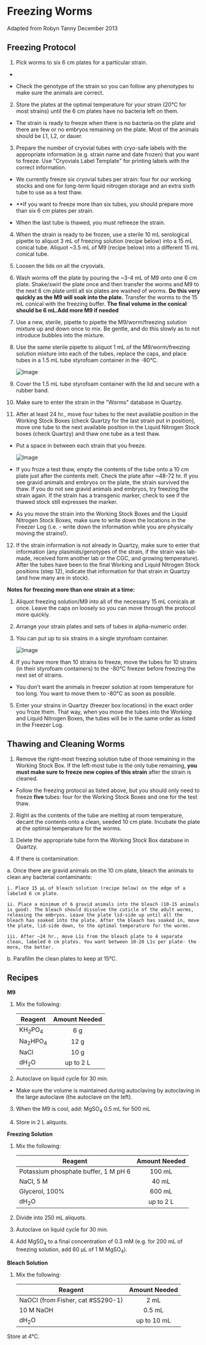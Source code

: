 # Freezing Worms

Adapted from Robyn Tanny December 2013

## Freezing Protocol

1. Pick worms to six 6 cm plates for a particular strain.

-  

- Check the genotype of the strain so you can follow any phenotypes to make sure the animals are correct.

2. Store the plates at the optimal temperature for your strain (20°C for most strains) until the 6 cm plates have no bacteria left on them.

- The strain is ready to freeze when there is no bacteria on the plate and there are few or no embryos remaining on the plate. Most of the animals should be L1, L2, or dauer.

3. Prepare the number of cryovial tubes with cryo-safe labels with the appropriate information (e.g. strain name and date frozen) that you want to freeze. Use "Cryovials Label Template" for printing labels with the correct information.

- We currently freeze six cryovial tubes per strain: four for our working stocks and one for long-term liquid nitrogen storage and an extra sixth tube to use as a test thaw.

- **If you want to freeze more than six tubes, you should prepare more than six 6 cm plates per strain.



- When the last tube is thawed, you must refreeze the strain.

4. When the strain is ready to be frozen, use a sterile 10 mL serological pipette to aliquot 3 mL of freezing solution (recipe below) into a 15 mL conical tube. Aliquot ~3.5 mL of M9 (recipe below) into a different 15 mL conical tube.

5. Loosen the lids on all the cryovials.

6. Wash worms off the plate by pouring the ~3-4 mL of M9 onto one 6 cm plate. Shake/swirl the plate once and then transfer the worms and M9 to the next 6 cm plate until all six plates are washed of worms. **Do this very quickly as the M9 will soak into the plate.** Transfer the worms to the 15 mL conical with the freezing buffer. **The final volume in the conical should be 6 mL.Add more M9 if needed**



7. Use a new, sterile, pipette to pipette the M9/worm/freezing solution mixture up and down once to mix. Be gentle, and do this slowly as to not introduce bubbles into the mixture.

8. Use the same sterile pipette to aliquot 1 mL of the M9/worm/freezing solution mixture into each of the tubes, replace the caps, and place tubes in a 1.5 mL tube styrofoam container in the -80°C.

    ![Image](img/StyrofoamRack.png)

9. Cover the 1.5 mL tube styrofoam container with the lid and secure with a rubber band.

10. Make sure to enter the strain in the "Worms" database in Quartzy.

11. After at least 24 hr., move four tubes to the next available position in the Working Stock Boxes (check Quartzy for the last strain put in position), move one tube to the next available position in the Liquid Nitrogen Stock boxes (check Quartzy) and thaw one tube as a test thaw.

- Put a space in between each strain that you freeze.

    ![Image](img/WorkingStockBox.png)

- If you froze a test thaw, empty the contents of the tube onto a 10 cm plate just after the contents melt. Check the plate after ~48-72 hr. If you see gravid animals and embryos on the plate, the strain survived the thaw. If you do not see gravid animals and embryos, try freezing the strain again. If the strain has a transgenic marker, check to see if the thawed stock still expresses the marker.

- As you move the strain into the Working Stock Boxes and the Liquid Nitrogen Stock Boxes, make sure to write down the locations in the Freezer Log (i.e. - write down the information while you are physically moving the strains!).

12. If the strain information is not already in Quartzy, make sure to enter that information (any plasmids/genotypes of the strain, if the strain was lab-made, received form another lab or the CGC, and growing temperature). After the tubes have been to the final Working and Liquid Nitrogen Stock positions (step 12), indicate that information for that strain in Quartzy (and how many are in stock).

**Notes for freezing more than one strain at a time:**

1. Aliquot freezing solution/M9 into all of the necessary 15 mL conicals at once. Leave the caps on loosely so you can move through the protocol more quickly.

2. Arrange your strain plates and sets of tubes in alpha-numeric order.

3. You can put up to six strains in a single styrofoam container.

    ![Image](img/MultipleStrains.png)

4. If you have more than 10 strains to freeze, move the tubes for 10 strains (in their styrofoam containers) to the -80°C freezer before freezing the next set of strains.

- You don't want the animals in freezer solution at room temperature for too long. You want to move them to -80°C as soon as possible.

5. Enter your strains in Quartzy (freezer box locations) in the exact order you froze them. That way, when you move the tubes into the Working and Liquid Nitrogen Boxes, the tubes will be in the same order as listed in the Freezer Log.

## Thawing and Cleaning Worms

1. Remove the right-most freezing solution tube of those remaining in the Working Stock Box. If the left-most tube is the only tube remaining, **you must make sure to freeze new copies of this strain** after the strain is cleaned.

- Follow the freezing protocol as listed above, but you should only need to freeze **five** tubes: four for the Working Stock Boxes and one for the test thaw.

2. Right as the contents of the tube are melting at room temperature, decant the contents onto a clean, seeded 10 cm plate. Incubate the plate at the optimal temperature for the worms.

3. Delete the appropriate tube form the Working Stock Box database in Quartzy.

4. If there is contamination:

  a. Once there are gravid animals on the 10 cm plate, bleach the animals to clean any bacterial contaminants:

    i. Place 15 µL of bleach solution (recipe below) on the edge of a labeled 6 cm plate.

    ii. Place a minimum of 6 gravid animals into the bleach (10-15 animals is good). The bleach should dissolve the cuticle of the adult worms, releasing the embryos. Leave the plate lid-side up until all the bleach has soaked into the plate. After the bleach has soaked in, move the plate, lid-side down, to the optimal temperature for the worms.

    iii. After ~24 hr., move L1s from the bleach plate to 4 separate clean, labeled 6 cm plates. You want between 10-20 L1s per plate- the more, the better.

  b. Parafilm the clean plates to keep at 15°C.

## Recipes

**M9**

1. Mix the following:

    | Reagent | Amount Needed |
    | ------- | :-----------: |
    | KH<sub>2</sub>PO<sub>4</sub> | 6 g |
    | Na<sub>2</sub>HPO<sub>4</sub> | 12 g |
    | NaCl | 10 g |
    | dH<sub>2</sub>O | up to 2 L |

2. Autoclave on liquid cycle for 30 min.

- Make sure the volume is maintained during autoclaving by autoclaving in the large autoclave (the autoclave on the left).


3. When the M9 is cool, add: MgSO<sub>4</sub> 0.5 mL for 500 mL

4. Store in 2 L aliquots.

**Freezing Solution**

1. Mix the following:

    | Reagent | Amount Needed |
    | ------- | :-----------: |
    | Potassium phosphate buffer, 1 M pH 6 | 100 mL |
    | NaCl, 5 M | 40 mL |
    | Glycerol, 100% | 600 mL |
    |dH<sub>2</sub>O | up to 2 L |

2. Divide into 250 mL aliquots.

3. Autoclave on liquid cycle for 30 min.

4. Add MgSO<sub>4</sub> to a final concentration of 0.3 mM (e.g. for 200 mL of freezing solution, add 60 µL of 1 M MgSO<sub>4</sub>).

**Bleach Solution**

1. Mix the following:

    | Reagent | Amount Needed |
    | ------- | :-----------: |
    | NaOCl (from Fisher, cat #SS290-1) | 2 mL |
    | 10 M NaOH | 0.5 mL |
    | dH<sub>2</sub>O | up to 10 mL |

Store at 4°C.
